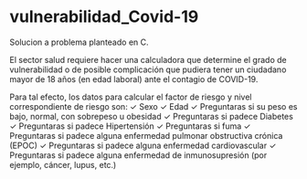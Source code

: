# vulnerabilidad_Covid-19
Solucion a problema planteado en C.

El sector salud requiere hacer una calculadora que determine el grado de vulnerabilidad o de posible complicación que pudiera tener un ciudadano mayor de 18 años (en edad laboral) ante el contagio de COVID-19.

Para tal efecto, los datos para calcular el factor de riesgo y nivel correspondiente de riesgo son:
✓ Sexo
✓ Edad
✓ Preguntaras si su peso es bajo, normal, con sobrepeso u obesidad
✓ Preguntaras si padece Diabetes
✓ Preguntaras si padece Hipertensión
✓ Preguntaras si fuma
✓ Preguntaras si padece alguna enfermedad pulmonar obstructiva crónica (EPOC)
✓ Preguntaras si padece alguna enfermedad cardiovascular
✓ Preguntaras si padece alguna enfermedad de inmunosupresión (por ejemplo, cáncer, lupus, etc.)
